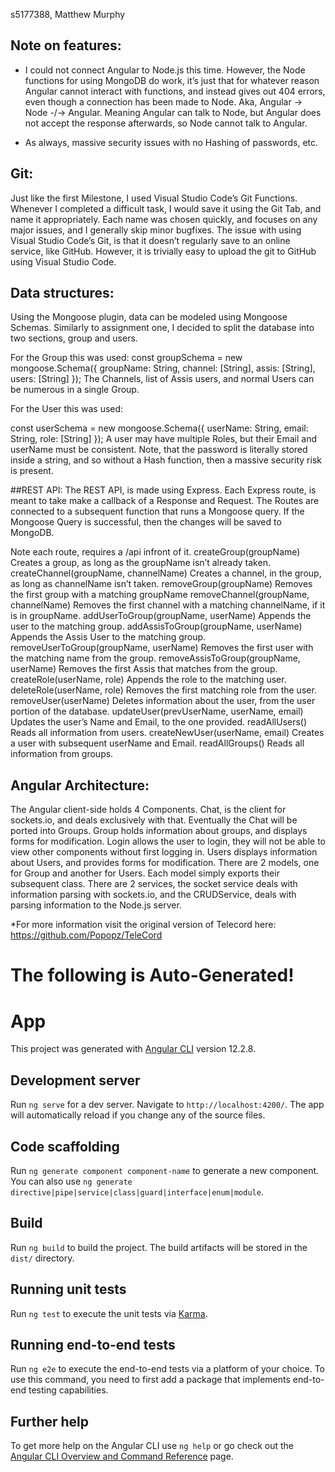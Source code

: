 s5177388, Matthew Murphy
## Note on features:
- I could not connect Angular to Node.js this time.
However, the Node functions for using MongoDB do work, it’s just that for whatever reason Angular cannot interact with functions, and instead gives out 404 errors, even though a connection has been made to Node.
Aka, Angular → Node -/→ Angular. Meaning Angular can talk to Node, but Angular does not accept the response afterwards, so Node cannot talk to Angular.

- As always, massive security issues with no Hashing of passwords, etc.

## Git:
Just like the first Milestone, I used Visual Studio Code’s Git Functions. Whenever I completed a difficult task, I would save it using the Git Tab, and name it appropriately. Each name was chosen quickly, and focuses on any major issues, and I generally skip minor bugfixes. The issue with using Visual Studio Code’s Git, is that it doesn’t regularly save to an online service, like GitHub. However, it is trivially easy to upload the git to GitHub using Visual Studio Code.

## Data structures:
Using the Mongoose plugin, data can be modeled using Mongoose Schemas. Similarly to assignment one, I decided to split the database into two sections, group and users. 

For the Group this was used:
const groupSchema = new mongoose.Schema({
        groupName: String,
        channel: [String],
        assis: [String],
        users: [String]
 });
The Channels, list of Assis users, and normal Users can be numerous in a single Group.

For the User this was used:

const userSchema = new mongoose.Schema({
        userName: String,
        email: String,
        role: [String]
    });
A user may have multiple Roles, but their Email and userName must be consistent. Note, that the password is literally stored inside a string, and so without a Hash function, then a massive security risk is present.

##REST API:
The REST API, is made using Express. Each Express route, is meant to take make a callback of a Response and Request. The Routes are connected to a subsequent function that runs a Mongoose query. If the Mongoose Query is successful, then the changes will be saved to MongoDB. 

Note each route, requires a /api infront of it.
createGroup(groupName) Creates a group, as long as the groupName isn’t already taken.
createChannel(groupName, channelName) Creates a channel, in the group, as long as channelName isn’t taken.
removeGroup(groupName) Removes the first group with a matching groupName
removeChannel(groupName, channelName) Removes the first channel with a matching channelName, if it is in groupName.
addUserToGroup(groupName, userName) Appends the user to the matching group.
addAssisToGroup(groupName, userName) Appends the Assis User to the matching group.
removeUserToGroup(groupName, userName) Removes the first user with the matching name from the group.
removeAssisToGroup(groupName, userName) Removes the first Assis that matches from the group.
createRole(userName, role) Appends the role to the matching user.
deleteRole(userName, role) Removes the first matching role from the user.
removeUser(userName) Deletes information about the user, from the user portion of the database.
updateUser(prevUserName, userName, email) Updates the user’s Name and Email, to the one provided.
readAllUsers() Reads all information from users.
createNewUser(userName, email) Creates a user with subsequent userName and Email.
readAllGroups() Reads all information from groups.

## Angular Architecture:
The Angular client-side holds 4 Components. Chat, is the client for sockets.io, and deals exclusively with that. Eventually the Chat will be ported into Groups. Group holds information about groups, and displays forms for modification. Login allows the user to login, they will not be able to view other components without first logging in. Users displays information about Users, and provides forms for modification. There are 2 models, one for Group and another for Users. Each model simply exports their subsequent class. There are 2 services, the socket service deals with information parsing with sockets.io, and the CRUDService, deals with parsing information to the Node.js server.

*For more information visit the original version of Telecord here: https://github.com/Popopz/TeleCord








# The following is Auto-Generated!



# App

This project was generated with [Angular CLI](https://github.com/angular/angular-cli) version 12.2.8.

## Development server

Run `ng serve` for a dev server. Navigate to `http://localhost:4200/`. The app will automatically reload if you change any of the source files.

## Code scaffolding

Run `ng generate component component-name` to generate a new component. You can also use `ng generate directive|pipe|service|class|guard|interface|enum|module`.

## Build

Run `ng build` to build the project. The build artifacts will be stored in the `dist/` directory.

## Running unit tests

Run `ng test` to execute the unit tests via [Karma](https://karma-runner.github.io).

## Running end-to-end tests

Run `ng e2e` to execute the end-to-end tests via a platform of your choice. To use this command, you need to first add a package that implements end-to-end testing capabilities.

## Further help

To get more help on the Angular CLI use `ng help` or go check out the [Angular CLI Overview and Command Reference](https://angular.io/cli) page.
